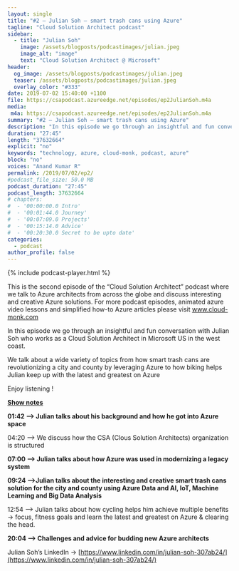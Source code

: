 ```yaml
---
layout: single
title: "#2 – Julian Soh – smart trash cans using Azure"
tagline: "Cloud Solution Architect podcast"
sidebar:
  - title: "Julian Soh"
    image: /assets/blogposts/podcastimages/julian.jpeg
    image_alt: "image"
    text: "Cloud Solution Architect @ Microsoft"
header:
  og_image: /assets/blogposts/podcastimages/julian.jpeg
  teaser: /assets/blogposts/podcastimages/julian.jpeg
  overlay_color: "#333"
date: 2019-07-02 15:40:00 +1100
file: https://csapodcast.azureedge.net/episodes/ep2JulianSoh.m4a
media: 
 m4a: https://csapodcast.azureedge.net/episodes/ep2JulianSoh.m4a
summary: "#2 – Julian Soh – smart trash cans using Azure"
description: "In this episode we go through an insightful and fun conversation with Julian Soh who works as a Cloud Solution Architect in Microsoft US in the west coast. We talk about a wide variety of topics from how smart trash cans are revolutionizing a city and county by leveraging Azure to how biking helps Julian keep up with the latest and greatest on Azure"
duration: "27:45" 
length: "37632664"
explicit: "no" 
keywords: "technology, azure, cloud-monk, podcast, azure"
block: "no" 
voices: "Anand Kumar R"
permalink: /2019/07/02/ep2/
#podcast_file_size: 50.0 MB 
podcast_duration: "27:45" 
podcast_length: 37632664
# chapters:
#  - '00:00:00.0 Intro'
#  - '00:01:44.0 Journey'
#  - '00:07:09.0 Projects'
#  - '00:15:14.0 Advice'
#  - '00:20:30.0 Secret to be upto date'
categories:
  - podcast
author_profile: false
---
```


{% include podcast-player.html %}

This is the second episode of the “Cloud Solution Architect” podcast where we talk to Azure architects from across the globe and discuss interesting and creative Azure solutions. For more podcast episodes, animated azure video lessons and simplified how-to Azure articles please visit www.cloud-monk.com

In this episode we go through an insightful and fun conversation with Julian Soh who works as a Cloud Solution Architect in Microsoft US in the west coast.

We talk about a wide variety of topics from how smart trash cans are revolutionizing a city and county by leveraging Azure to how biking helps Julian keep up with the latest and greatest on Azure

Enjoy listening !

**<u>Show notes</u>**

**01:42 –> Julian talks about his background and how he got into Azure space**

04:20 –> We discuss how the CSA (Clous Solution Architects) organization is structured

**07:00 –> Julian talks about how Azure was used in modernizing a legacy system**

**09:24 –>Julian talks about the interesting and creative smart trash cans solution for the city and county using Azure Data and AI, IoT, Machine Learning and Big Data Analysis**

12:54 –> Julian talks about how cycling helps him achieve multiple benefits -> focus, fitness goals and learn the latest and greatest on Azure & clearing the head.

**20:04 –> Challenges and advice for budding new Azure architects**

Julian Soh’s LinkedIn -> [https://www.linkedin.com/in/julian-soh-307ab24/](https://www.linkedin.com/in/julian-soh-307ab24/)